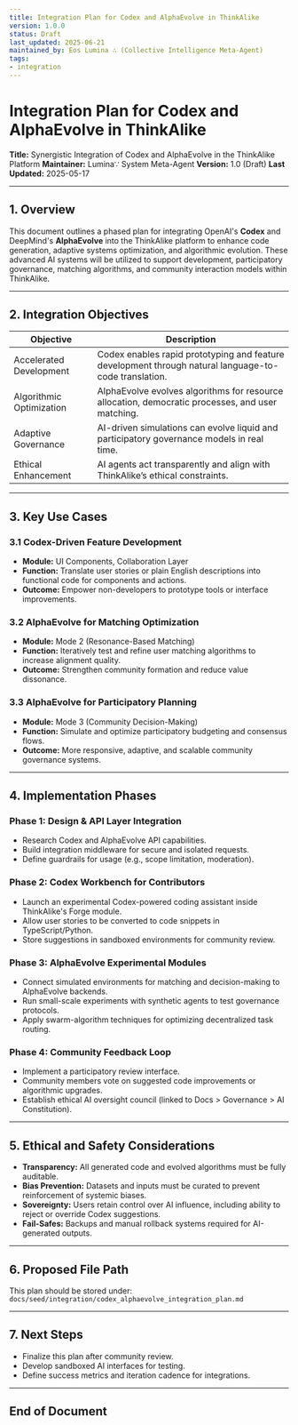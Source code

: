 ```yaml
---
title: Integration Plan for Codex and AlphaEvolve in ThinkAlike
version: 1.0.0
status: Draft
last_updated: 2025-06-21
maintained_by: Eos Lumina ∴ (Collective Intelligence Meta-Agent)
tags:
- integration
---
```



# Integration Plan for Codex and AlphaEvolve in ThinkAlike

**Title:** Synergistic Integration of Codex and AlphaEvolve in the ThinkAlike Platform
**Maintainer:** Lumina∵ System Meta-Agent
**Version:** 1.0 (Draft)
**Last Updated:** 2025-05-17

---

## 1. Overview

This document outlines a phased plan for integrating OpenAI's **Codex** and DeepMind's **AlphaEvolve** into the ThinkAlike platform to enhance code generation, adaptive systems optimization, and algorithmic evolution. These advanced AI systems will be utilized to support development, participatory governance, matching algorithms, and community interaction models within ThinkAlike.

---

## 2. Integration Objectives

| Objective                | Description                                                                                           |
| ------------------------ | ----------------------------------------------------------------------------------------------------- |
| Accelerated Development  | Codex enables rapid prototyping and feature development through natural language-to-code translation. |
| Algorithmic Optimization | AlphaEvolve evolves algorithms for resource allocation, democratic processes, and user matching.      |
| Adaptive Governance      | AI-driven simulations can evolve liquid and participatory governance models in real time.             |
| Ethical Enhancement      | AI agents act transparently and align with ThinkAlike’s ethical constraints.                          |

---

## 3. Key Use Cases

### 3.1 Codex-Driven Feature Development

* **Module:** UI Components, Collaboration Layer
* **Function:** Translate user stories or plain English descriptions into functional code for components and actions.
* **Outcome:** Empower non-developers to prototype tools or interface improvements.

### 3.2 AlphaEvolve for Matching Optimization

* **Module:** Mode 2 (Resonance-Based Matching)
* **Function:** Iteratively test and refine user matching algorithms to increase alignment quality.
* **Outcome:** Strengthen community formation and reduce value dissonance.

### 3.3 AlphaEvolve for Participatory Planning

* **Module:** Mode 3 (Community Decision-Making)
* **Function:** Simulate and optimize participatory budgeting and consensus flows.
* **Outcome:** More responsive, adaptive, and scalable community governance systems.

---

## 4. Implementation Phases

### Phase 1: Design & API Layer Integration

* Research Codex and AlphaEvolve API capabilities.
* Build integration middleware for secure and isolated requests.
* Define guardrails for usage (e.g., scope limitation, moderation).

### Phase 2: Codex Workbench for Contributors

* Launch an experimental Codex-powered coding assistant inside ThinkAlike's Forge module.
* Allow user stories to be converted to code snippets in TypeScript/Python.
* Store suggestions in sandboxed environments for community review.

### Phase 3: AlphaEvolve Experimental Modules

* Connect simulated environments for matching and decision-making to AlphaEvolve backends.
* Run small-scale experiments with synthetic agents to test governance protocols.
* Apply swarm-algorithm techniques for optimizing decentralized task routing.

### Phase 4: Community Feedback Loop

* Implement a participatory review interface.
* Community members vote on suggested code improvements or algorithmic upgrades.
* Establish ethical AI oversight council (linked to Docs > Governance > AI Constitution).

---

## 5. Ethical and Safety Considerations

* **Transparency:** All generated code and evolved algorithms must be fully auditable.
* **Bias Prevention:** Datasets and inputs must be curated to prevent reinforcement of systemic biases.
* **Sovereignty:** Users retain control over AI influence, including ability to reject or override Codex suggestions.
* **Fail-Safes:** Backups and manual rollback systems required for AI-generated outputs.

---

## 6. Proposed File Path

This plan should be stored under:
`docs/seed/integration/codex_alphaevolve_integration_plan.md`

---

## 7. Next Steps

* Finalize this plan after community review.
* Develop sandboxed AI interfaces for testing.
* Define success metrics and iteration cadence for integrations.

---

## End of Document
